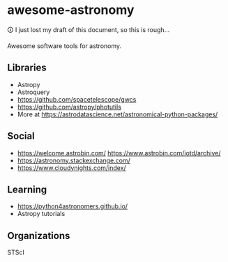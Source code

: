 # awesome-astronomy

🛈 I just lost my draft of this document, so this is rough...

Awesome software tools for astronomy.

## Libraries

* Astropy
* Astroquery
* https://github.com/spacetelescope/gwcs
* https://github.com/astropy/photutils
* More at https://astrodatascience.net/astronomical-python-packages/

## Social

* https://welcome.astrobin.com/ https://www.astrobin.com/iotd/archive/
* https://astronomy.stackexchange.com/
* https://www.cloudynights.com/index/

## Learning

* https://python4astronomers.github.io/
* Astropy tutorials

## Organizations

STScI
